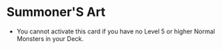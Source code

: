 # Summoner'S Art

*   You cannot activate this card if you have no Level 5 or higher Normal Monsters in your Deck.
